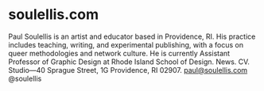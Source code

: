 # soulellis.com

Paul Soulellis is an artist and educator based in Providence, RI. His practice includes teaching, writing, and experimental publishing, with a focus on queer methodologies and network culture. He is currently Assistant Professor of Graphic Design at Rhode Island School of Design. News. CV. Studio—40 Sprague Street, 1G Providence, RI 02907. paul@soulellis.com @soulellis
